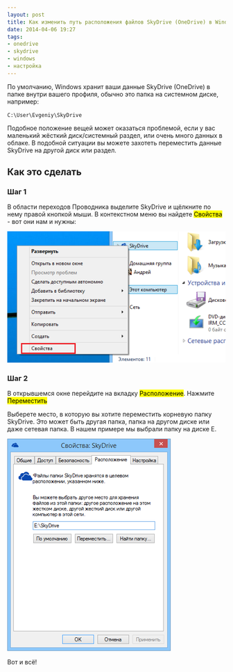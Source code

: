 ```yaml
---
layout: post
title: Как изменить путь расположения файлов SkyDrive (OneDrive) в Windows 8.1+
date: 2014-04-06 19:27
tags:
- onedrive
- skydrive
- windows
- настройка
---
```


По умолчанию, Windows хранит ваши данные SkyDrive (OneDrive) в папке внутри вашего профиля, обычно это папка на системном диске, например:

```
C:\User\Evgeniy\SkyDrive
```

Подобное положение вещей может оказаться проблемой, если у вас маленький жёсткий диск/системный раздел, или очень много данных в облаке. В подобной ситуации вы можете захотеть переместить данные SkyDrive на другой диск или раздел.

## Как это сделать

### Шаг 1

В области переходов Проводника выделите SkyDrive и щёлкните по нему правой кнопкой мыши. В контекстном меню вы найдете <mark>Свойства</mark> - вот они нам и нужны:

![шаг 1](https://raw.githubusercontent.com/wcoder/blog/master/move.skydrive/step1.png)

### Шаг 2

В открывшемся окне перейдите на вкладку <mark>Расположение</mark>. Нажмите <mark>Переместить</mark>

Выберете место, в которую вы хотите переместить корневую папку SkyDrive. Это может быть другая папка, папка на другом диске или даже сетевая папка. В нашем примере мы выбрали папку на диске E.

![шаг 2](https://raw.githubusercontent.com/wcoder/blog/master/move.skydrive/step2.png)

Вот и всё!
